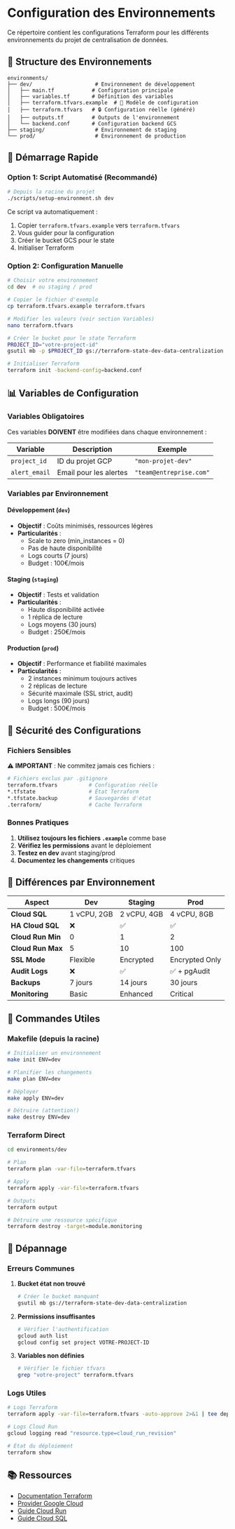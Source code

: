 # Configuration des Environnements

Ce répertoire contient les configurations Terraform pour les différents environnements du projet de centralisation de données.

## 📁 Structure des Environnements

```
environments/
├── dev/                    # Environnement de développement
│   ├── main.tf            # Configuration principale
│   ├── variables.tf       # Définition des variables
│   ├── terraform.tfvars.example  # 📝 Modèle de configuration
│   ├── terraform.tfvars   # 🔒 Configuration réelle (généré)
│   ├── outputs.tf         # Outputs de l'environnement
│   └── backend.conf       # Configuration backend GCS
├── staging/                # Environnement de staging
└── prod/                   # Environnement de production
```

## 🚀 Démarrage Rapide

### Option 1: Script Automatisé (Recommandé)

```bash
# Depuis la racine du projet
./scripts/setup-environment.sh dev
```

Ce script va automatiquement :
1. Copier `terraform.tfvars.example` vers `terraform.tfvars`
2. Vous guider pour la configuration
3. Créer le bucket GCS pour le state
4. Initialiser Terraform

### Option 2: Configuration Manuelle

```bash
# Choisir votre environnement
cd dev  # ou staging / prod

# Copier le fichier d'exemple
cp terraform.tfvars.example terraform.tfvars

# Modifier les valeurs (voir section Variables)
nano terraform.tfvars

# Créer le bucket pour le state Terraform
PROJECT_ID="votre-project-id"
gsutil mb -p $PROJECT_ID gs://terraform-state-dev-data-centralization

# Initialiser Terraform
terraform init -backend-config=backend.conf
```

## 📊 Variables de Configuration

### Variables Obligatoires

Ces variables **DOIVENT** être modifiées dans chaque environnement :

| Variable | Description | Exemple |
|----------|-------------|---------|
| `project_id` | ID du projet GCP | `"mon-projet-dev"` |
| `alert_email` | Email pour les alertes | `"team@entreprise.com"` |

### Variables par Environnement

#### Développement (`dev`)
- **Objectif** : Coûts minimisés, ressources légères
- **Particularités** :
  - Scale to zero (min_instances = 0)
  - Pas de haute disponibilité
  - Logs courts (7 jours)
  - Budget : 100€/mois

#### Staging (`staging`) 
- **Objectif** : Tests et validation
- **Particularités** :
  - Haute disponibilité activée
  - 1 réplica de lecture
  - Logs moyens (30 jours)
  - Budget : 250€/mois

#### Production (`prod`)
- **Objectif** : Performance et fiabilité maximales
- **Particularités** :
  - 2 instances minimum toujours actives
  - 2 réplicas de lecture
  - Sécurité maximale (SSL strict, audit)
  - Logs longs (90 jours)
  - Budget : 500€/mois

## 🔐 Sécurité des Configurations

### Fichiers Sensibles

⚠️ **IMPORTANT** : Ne commitez jamais ces fichiers :

```bash
# Fichiers exclus par .gitignore
terraform.tfvars          # Configuration réelle
*.tfstate                 # État Terraform
*.tfstate.backup          # Sauvegardes d'état
.terraform/               # Cache Terraform
```

### Bonnes Pratiques

1. **Utilisez toujours les fichiers `.example`** comme base
2. **Vérifiez les permissions** avant le déploiement
3. **Testez en dev** avant staging/prod
4. **Documentez les changements** critiques

## 🎯 Différences par Environnement

| Aspect | Dev | Staging | Prod |
|--------|-----|---------|------|
| **Cloud SQL** | 1 vCPU, 2GB | 2 vCPU, 4GB | 4 vCPU, 8GB |
| **HA Cloud SQL** | ❌ | ✅ | ✅ |
| **Cloud Run Min** | 0 | 1 | 2 |
| **Cloud Run Max** | 5 | 10 | 100 |
| **SSL Mode** | Flexible | Encrypted | Encrypted Only |
| **Audit Logs** | ❌ | ✅ | ✅ + pgAudit |
| **Backups** | 7 jours | 14 jours | 30 jours |
| **Monitoring** | Basic | Enhanced | Critical |

## 🔧 Commandes Utiles

### Makefile (depuis la racine)

```bash
# Initialiser un environnement
make init ENV=dev

# Planifier les changements
make plan ENV=dev

# Déployer
make apply ENV=dev

# Détruire (attention!)
make destroy ENV=dev
```

### Terraform Direct

```bash
cd environments/dev

# Plan
terraform plan -var-file=terraform.tfvars

# Apply
terraform apply -var-file=terraform.tfvars

# Outputs
terraform output

# Détruire une ressource spécifique
terraform destroy -target=module.monitoring
```

## 🐛 Dépannage

### Erreurs Communes

1. **Bucket état non trouvé**
   ```bash
   # Créer le bucket manquant
   gsutil mb gs://terraform-state-dev-data-centralization
   ```

2. **Permissions insuffisantes**
   ```bash
   # Vérifier l'authentification
   gcloud auth list
   gcloud config set project VOTRE-PROJECT-ID
   ```

3. **Variables non définies**
   ```bash
   # Vérifier le fichier tfvars
   grep "votre-project" terraform.tfvars
   ```

### Logs Utiles

```bash
# Logs Terraform
terraform apply -var-file=terraform.tfvars -auto-approve 2>&1 | tee deploy.log

# Logs Cloud Run
gcloud logging read "resource.type=cloud_run_revision"

# État du déploiement
terraform show
```

## 📚 Ressources

- [Documentation Terraform](https://terraform.io/docs)
- [Provider Google Cloud](https://registry.terraform.io/providers/hashicorp/google/latest/docs)
- [Guide Cloud Run](https://cloud.google.com/run/docs)
- [Guide Cloud SQL](https://cloud.google.com/sql/docs) 